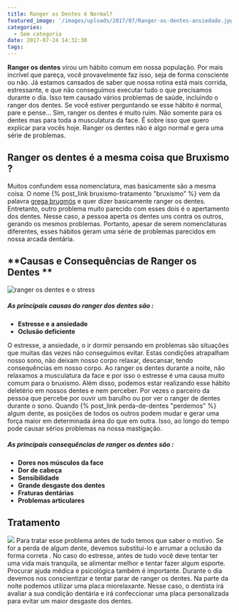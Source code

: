 ```yaml
---
title: Ranger os Dentes é Normal?
featured_image: '/images/uploads/2017/07/Ranger-os-dentes-ansiedade.jpg'
categories:
  - Sem categoria
date: 2017-07-24 14:32:30
tags:
---
```


**Ranger os dentes** virou um hábito comum em nossa população. Por mais incrível que pareça, você provavelmente faz isso, seja de forma consciente ou não. Já estamos cansados de saber que nossa rotina está mais corrida, estressante, e que não conseguimos executar tudo o que precisamos durante o dia. Isso tem causado vários problemas de saúde, incluindo o ranger dos dentes. Se você estiver perguntando se esse hábito é normal, pare e pense… Sim, ranger os dentes é muito ruim. Não somente para os dentes mas para toda a musculatura da face. É sobre isso que quero explicar para vocês hoje. Ranger os dentes não é algo normal e gera uma série de problemas.

**Ranger os dentes é a mesma coisa que Bruxismo ?**
---------------------------------------------------

Muitos confundem essa nomenclatura, mas basicamente são a mesma coisa. O nome {% post_link bruxismo-tratamento "bruxismo" %} vem da palavra [grega brugmós](https://pt.wikipedia.org/wiki/Bruxismo) e quer dizer basicamente ranger os dentes. Entretanto, outro problema muito parecido com esses dois é o apertamento dos dentes. Nesse caso, a pessoa aperta os dentes uns contra os outros, gerando os mesmos problemas. Portanto, apesar de serem nomenclaturas diferentes, esses hábitos geram uma série de problemas parecidos em nossa arcada dentária.

**Causas e Consequências de Ranger os Dentes **
-----------------------------------------------

![ranger os dentes e o stress](/images/uploads/2017/07/ranger-os-dentes.jpg)

##### As principais causas do ranger dos dentes são :

*   **Estresse e a ansiedade**
*   **Oclusão deficiente**

O estresse, a ansiedade, o ir dormir pensando em problemas são situações que muitas das vezes não conseguimos evitar. Estas condições atrapalham nosso sono, não deixam nosso corpo relaxar, descansar, tendo consequências em nosso corpo. Ao ranger os dentes durante a noite, não relaxamos a musculatura da face e por isso o estresse é uma causa muito comum para o bruxismo. Além disso, podemos estar realizando esse hábito deletério em nossos dentes e nem perceber. Por vezes o parceiro da pessoa que percebe por ouvir um barulho ou por ver o ranger de dentes durante o sono. Quando {% post_link perda-de-dentes "perdemos" %} algum dente, as posições de todos os outros podem mudar e gerar uma força maior em determinada área do que em outra. Isso, ao longo do tempo pode causar sérios problemas na nossa mastigação.

##### As principais consequências de ranger os dentes são :

*   **Dores nos músculos da face**
*   **Dor de cabeça**
*   **Sensibilidade**
*   **Grande desgaste dos dentes**
*   **Fraturas dentárias**
*   **Problemas articulares**

**Tratamento**
--------------

![](/images/uploads/2017/07/ranger-os-dentes-tratamento.jpg) Para tratar esse problema antes de tudo temos que saber o motivo. Se for a perda de algum dente, devemos substitui-lo e arrumar a oclusão da forma correta . No caso do estresse, antes de tudo você deve tentar ter uma vida mais tranquila, se alimentar melhor e tentar fazer algum esporte. Procurar ajuda médica e psicológica também é importante. Durante o dia devemos nos conscientizar e tentar parar de ranger os dentes. Na parte da noite podemos utilizar uma placa miorelaxante. Nesse caso, o dentista irá avaliar a sua condição dentária e irá confeccionar uma placa personalizada para evitar um maior desgaste dos dentes.
